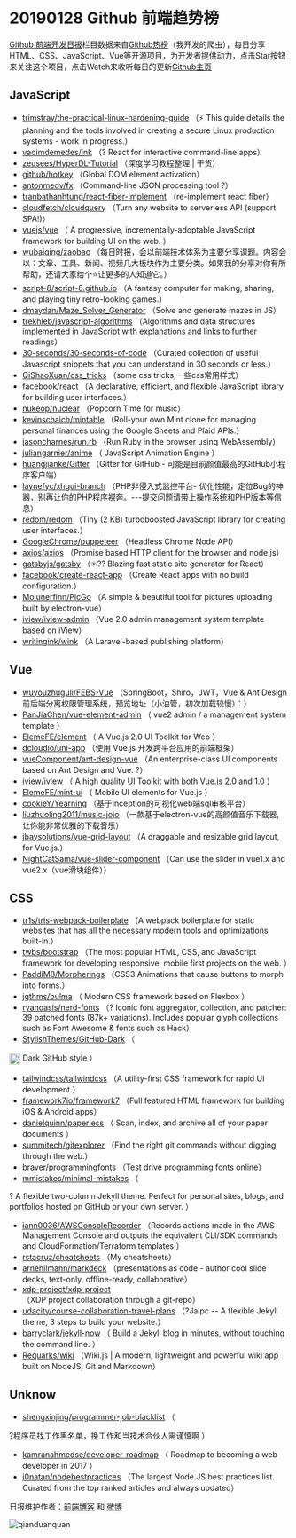 # 20190128 Github 前端趋势榜

[Github 前端开发日报](http://caibaojian.com/c/news)栏目数据来自[Github热榜](http://news.caibaojian.com/)（我开发的爬虫），每日分享HTML、CSS、JavaScript、Vue等开源项目，为开发者提供动力，点击Star按钮来关注这个项目，点击Watch来收听每日的更新[Github主页](https://github.com/kujian/githubTrending)
## JavaScript

* [trimstray/the-practical-linux-hardening-guide](https://github.com/trimstray/the-practical-linux-hardening-guide) （⚡️ This guide details the planning and the tools involved in creating a secure Linux production systems - work in progress.）
* [vadimdemedes/ink](https://github.com/vadimdemedes/ink) （? React for interactive command-line apps）
* [zeusees/HyperDL-Tutorial](https://github.com/zeusees/HyperDL-Tutorial) （深度学习教程整理 | 干货）
* [github/hotkey](https://github.com/github/hotkey) （Global DOM element activation）
* [antonmedv/fx](https://github.com/antonmedv/fx) （Command-line JSON processing tool ?）
* [tranbathanhtung/react-fiber-implement](https://github.com/tranbathanhtung/react-fiber-implement) （re-implement react fiber）
* [cloudfetch/cloudquery](https://github.com/cloudfetch/cloudquery) （Turn any website to serverless API (support SPA!)）
* [vuejs/vue](https://github.com/vuejs/vue) （
        A progressive, incrementally-adoptable JavaScript framework for building UI on the web.
      ）
* [wubaiqing/zaobao](https://github.com/wubaiqing/zaobao) （每日时报，会以前端技术体系为主要分享课题。内容会以：文章、工具、新闻、视频几大板块作为主要分类。如果我的分享对你有所帮助，还请大家给个⭐️让更多的人知道它。）
* [script-8/script-8.github.io](https://github.com/script-8/script-8.github.io) （A fantasy computer for making, sharing, and playing tiny retro-looking games.）
* [dmaydan/Maze_Solver_Generator](https://github.com/dmaydan/Maze_Solver_Generator) （Solve and generate mazes in JS）
* [trekhleb/javascript-algorithms](https://github.com/trekhleb/javascript-algorithms) （Algorithms and data structures implemented in JavaScript with explanations and links to further readings）
* [30-seconds/30-seconds-of-code](https://github.com/30-seconds/30-seconds-of-code) （Curated collection of useful Javascript snippets that you can understand in 30 seconds or less.）
* [QiShaoXuan/css_tricks](https://github.com/QiShaoXuan/css_tricks) （some css tricks,一些css常用样式）
* [facebook/react](https://github.com/facebook/react) （A declarative, efficient, and flexible JavaScript library for building user interfaces.）
* [nukeop/nuclear](https://github.com/nukeop/nuclear) （Popcorn Time for music）
* [kevinschaich/mintable](https://github.com/kevinschaich/mintable) （Roll-your own Mint clone for managing personal finances using the Google Sheets and Plaid APIs.）
* [jasoncharnes/run.rb](https://github.com/jasoncharnes/run.rb) （Run Ruby in the browser using WebAssembly）
* [juliangarnier/anime](https://github.com/juliangarnier/anime) （
        JavaScript Animation Engine
      ）
* [huangjianke/Gitter](https://github.com/huangjianke/Gitter) （Gitter for GitHub - 可能是目前颜值最高的GitHub小程序客户端）
* [laynefyc/xhgui-branch](https://github.com/laynefyc/xhgui-branch) （PHP非侵入式监控平台- 优化性能，定位Bug的神器，别再让你的PHP程序裸奔。---提交问题请带上操作系统和PHP版本等信息）
* [redom/redom](https://github.com/redom/redom) （Tiny (2 KB) turboboosted JavaScript library for creating user interfaces.）
* [GoogleChrome/puppeteer](https://github.com/GoogleChrome/puppeteer) （Headless Chrome Node API）
* [axios/axios](https://github.com/axios/axios) （Promise based HTTP client for the browser and node.js）
* [gatsbyjs/gatsby](https://github.com/gatsbyjs/gatsby) （⚛️?? Blazing fast static site generator for React）
* [facebook/create-react-app](https://github.com/facebook/create-react-app) （Create React apps with no build configuration.）
* [Molunerfinn/PicGo](https://github.com/Molunerfinn/PicGo) （A simple &amp; beautiful tool for pictures uploading built by electron-vue）
* [iview/iview-admin](https://github.com/iview/iview-admin) （Vue 2.0 admin management system template based on iView）
* [writingink/wink](https://github.com/writingink/wink) （A Laravel-based publishing platform）

## Vue

* [wuyouzhuguli/FEBS-Vue](https://github.com/wuyouzhuguli/FEBS-Vue) （SpringBoot，Shiro，JWT，Vue &amp; Ant Design 前后端分离权限管理系统，预览地址（小油管，初次加载较慢）：）
* [PanJiaChen/vue-element-admin](https://github.com/PanJiaChen/vue-element-admin) （
        vue2 admin / a management system template
      ）
* [ElemeFE/element](https://github.com/ElemeFE/element) （
        A Vue.js 2.0 UI Toolkit for Web
      ）
* [dcloudio/uni-app](https://github.com/dcloudio/uni-app) （使用 Vue.js 开发跨平台应用的前端框架）
* [vueComponent/ant-design-vue](https://github.com/vueComponent/ant-design-vue) （An enterprise-class UI components based on Ant Design and Vue. ?）
* [iview/iview](https://github.com/iview/iview) （
        A high quality UI Toolkit with both Vue.js 2.0 and 1.0
      ）
* [ElemeFE/mint-ui](https://github.com/ElemeFE/mint-ui) （
        Mobile UI elements for Vue.js
      ）
* [cookieY/Yearning](https://github.com/cookieY/Yearning) （基于Inception的可视化web端sql审核平台）
* [liuzhuoling2011/music-jojo](https://github.com/liuzhuoling2011/music-jojo) （一款基于electron-vue的高颜值音乐下载器, 让你能非常优雅的下载音乐）
* [jbaysolutions/vue-grid-layout](https://github.com/jbaysolutions/vue-grid-layout) （A draggable and resizable grid layout, for Vue.js.）
* [NightCatSama/vue-slider-component](https://github.com/NightCatSama/vue-slider-component) （Can use the slider in vue1.x and vue2.x（vue滑块组件））

## CSS

* [tr1s/tris-webpack-boilerplate](https://github.com/tr1s/tris-webpack-boilerplate) （A webpack boilerplate for static websites that has all the necessary modern tools and optimizations built-in.）
* [twbs/bootstrap](https://github.com/twbs/bootstrap) （The most popular HTML, CSS, and JavaScript framework for developing responsive, mobile first projects on the web.
      ）
* [PaddiM8/Morpherings](https://github.com/PaddiM8/Morpherings) （CSS3 Animations that cause buttons to morph into forms.）
* [jgthms/bulma](https://github.com/jgthms/bulma) （
        Modern CSS framework based on Flexbox
      ）
* [ryanoasis/nerd-fonts](https://github.com/ryanoasis/nerd-fonts) （? Iconic font aggregator, collection, and patcher: 39 patched fonts (87k+ variations). Includes popular glyph collections such as Font Awesome &amp; fonts such as Hack）
* [StylishThemes/GitHub-Dark](https://github.com/StylishThemes/GitHub-Dark) （
        
<img class="emoji" title=":octocat:" alt=":octocat:" src="https://assets-cdn.github.com/images/icons/emoji/octocat.png" height="20" width="20" align="absmiddle"> Dark GitHub style
      ）
* [tailwindcss/tailwindcss](https://github.com/tailwindcss/tailwindcss) （A utility-first CSS framework for rapid UI development.）
* [framework7io/framework7](https://github.com/framework7io/framework7) （Full featured HTML framework for building iOS &amp; Android apps）
* [danielquinn/paperless](https://github.com/danielquinn/paperless) （
        Scan, index, and archive all of your paper documents
      ）
* [summitech/gitexplorer](https://github.com/summitech/gitexplorer) （Find the right git commands without digging through the web.）
* [braver/programmingfonts](https://github.com/braver/programmingfonts) （Test drive programming fonts online）
* [mmistakes/minimal-mistakes](https://github.com/mmistakes/minimal-mistakes) （
        
? A flexible two-column Jekyll theme. Perfect for personal sites, blogs, and portfolios hosted on GitHub or your own server.
      ）
* [iann0036/AWSConsoleRecorder](https://github.com/iann0036/AWSConsoleRecorder) （Records actions made in the AWS Management Console and outputs the equivalent CLI/SDK commands and CloudFormation/Terraform templates.）
* [rstacruz/cheatsheets](https://github.com/rstacruz/cheatsheets) （My cheatsheets）
* [arnehilmann/markdeck](https://github.com/arnehilmann/markdeck) （presentations as code - author cool slide decks, text-only, offline-ready, collaborative）
* [xdp-project/xdp-project](https://github.com/xdp-project/xdp-project) （XDP project collaboration through a git-repo）
* [udacity/course-collaboration-travel-plans](https://github.com/udacity/course-collaboration-travel-plans) （?Jalpc -- A flexible Jekyll theme, 3 steps to build your website.）
* [barryclark/jekyll-now](https://github.com/barryclark/jekyll-now) （
        Build a Jekyll blog in minutes, without touching the command line.
      ）
* [Requarks/wiki](https://github.com/Requarks/wiki) （Wiki.js | A modern, lightweight and powerful wiki app built on NodeJS, Git and Markdown）

## Unknow

* [shengxinjing/programmer-job-blacklist](https://github.com/shengxinjing/programmer-job-blacklist) （
        
?程序员找工作黑名单，换工作和当技术合伙人需谨慎啊
      ）
* [kamranahmedse/developer-roadmap](https://github.com/kamranahmedse/developer-roadmap) （
        Roadmap to becoming a web developer in 2017
      ）
* [i0natan/nodebestpractices](https://github.com/i0natan/nodebestpractices) （The largest Node.JS best practices list. Curated from the top ranked articles and always updated）


日报维护作者：[前端博客](http://caibaojian.com/) 和 [微博](http://caibaojian.com/go/weibo)

![qianduanquan](https://user-images.githubusercontent.com/3055447/38468989-651132ac-3b80-11e8-8e6b-15122322a9d7.png)